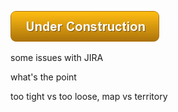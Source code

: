 ![Under Construction](images/uc.png)




some issues with JIRA

what's the point


too tight vs too loose, map vs territory